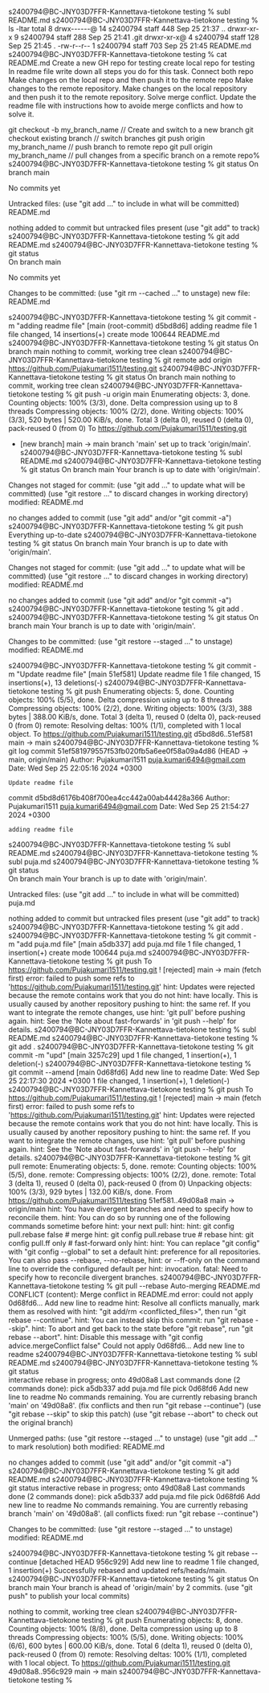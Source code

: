 s2400794@BC-JNY03D7FFR-Kannettava-tietokone testing % subl README.md
s2400794@BC-JNY03D7FFR-Kannettava-tietokone testing % ls -ltar
total 8
drwx------@ 14 s2400794  staff  448 Sep 25 21:37 ..
drwxr-xr-x   9 s2400794  staff  288 Sep 25 21:41 .git
drwxr-xr-x@  4 s2400794  staff  128 Sep 25 21:45 .
-rw-r--r--   1 s2400794  staff  703 Sep 25 21:45 README.md
s2400794@BC-JNY03D7FFR-Kannettava-tietokone testing % cat README.md 
Create a new GH repo for testing
create local repo for testing
In readme file write down all steps you do for this task.
Connect both repo
Make changes on the local repo and then push it to the remote repo
Make changes to the remote repository.
Make changes on the local repository and then push it to the remote repository.
Solve merge conflict.
Update the readme file with instructions how to avoide merge conflicts and how to solve it.

git checkout -b my_branch_name // Create and switch to a new branch
git checkout existing branch // switch branches
git push origin my_branch_name // push branch to remote repo
git pull origin my_branch_name // pull changes from a specific branch on a remote repo%    s2400794@BC-JNY03D7FFR-Kannettava-tietokone testing % git status
On branch main

No commits yet

Untracked files:
  (use "git add <file>..." to include in what will be committed)
	README.md

nothing added to commit but untracked files present (use "git add" to track)
s2400794@BC-JNY03D7FFR-Kannettava-tietokone testing % git add README.md 
s2400794@BC-JNY03D7FFR-Kannettava-tietokone testing % git status       
On branch main

No commits yet

Changes to be committed:
  (use "git rm --cached <file>..." to unstage)
	new file:   README.md

s2400794@BC-JNY03D7FFR-Kannettava-tietokone testing % git commit -m "adding readme file"
[main (root-commit) d5bd8d6] adding readme file
 1 file changed, 14 insertions(+)
 create mode 100644 README.md
s2400794@BC-JNY03D7FFR-Kannettava-tietokone testing % git status
On branch main
nothing to commit, working tree clean
s2400794@BC-JNY03D7FFR-Kannettava-tietokone testing % git remote add origin https://github.com/Pujakumari1511/testing.git
s2400794@BC-JNY03D7FFR-Kannettava-tietokone testing % git status
On branch main
nothing to commit, working tree clean
s2400794@BC-JNY03D7FFR-Kannettava-tietokone testing % git push -u origin main
Enumerating objects: 3, done.
Counting objects: 100% (3/3), done.
Delta compression using up to 8 threads
Compressing objects: 100% (2/2), done.
Writing objects: 100% (3/3), 520 bytes | 520.00 KiB/s, done.
Total 3 (delta 0), reused 0 (delta 0), pack-reused 0 (from 0)
To https://github.com/Pujakumari1511/testing.git
 * [new branch]      main -> main
branch 'main' set up to track 'origin/main'.
s2400794@BC-JNY03D7FFR-Kannettava-tietokone testing % subl README.md 
s2400794@BC-JNY03D7FFR-Kannettava-tietokone testing % git status
On branch main
Your branch is up to date with 'origin/main'.

Changes not staged for commit:
  (use "git add <file>..." to update what will be committed)
  (use "git restore <file>..." to discard changes in working directory)
	modified:   README.md

no changes added to commit (use "git add" and/or "git commit -a")
s2400794@BC-JNY03D7FFR-Kannettava-tietokone testing % git push
Everything up-to-date
s2400794@BC-JNY03D7FFR-Kannettava-tietokone testing % git status
On branch main
Your branch is up to date with 'origin/main'.

Changes not staged for commit:
  (use "git add <file>..." to update what will be committed)
  (use "git restore <file>..." to discard changes in working directory)
	modified:   README.md

no changes added to commit (use "git add" and/or "git commit -a")
s2400794@BC-JNY03D7FFR-Kannettava-tietokone testing % git add .
s2400794@BC-JNY03D7FFR-Kannettava-tietokone testing % git status
On branch main
Your branch is up to date with 'origin/main'.

Changes to be committed:
  (use "git restore --staged <file>..." to unstage)
	modified:   README.md

s2400794@BC-JNY03D7FFR-Kannettava-tietokone testing % git commit -m "Update readme file"
[main 51ef581] Update readme file
 1 file changed, 15 insertions(+), 13 deletions(-)
s2400794@BC-JNY03D7FFR-Kannettava-tietokone testing % git push
Enumerating objects: 5, done.
Counting objects: 100% (5/5), done.
Delta compression using up to 8 threads
Compressing objects: 100% (2/2), done.
Writing objects: 100% (3/3), 388 bytes | 388.00 KiB/s, done.
Total 3 (delta 1), reused 0 (delta 0), pack-reused 0 (from 0)
remote: Resolving deltas: 100% (1/1), completed with 1 local object.
To https://github.com/Pujakumari1511/testing.git
   d5bd8d6..51ef581  main -> main
s2400794@BC-JNY03D7FFR-Kannettava-tietokone testing % git log
commit 51ef581979557f53fb020fb5a6ee0f58a09a4d86 (HEAD -> main, origin/main)
Author: Pujakumari1511 <puja.kumari6494@gmail.com>
Date:   Wed Sep 25 22:05:16 2024 +0300

    Update readme file

commit d5bd8d6176b408f700ea4cc442a00ab44428a366
Author: Pujakumari1511 <puja.kumari6494@gmail.com>
Date:   Wed Sep 25 21:54:27 2024 +0300

    adding readme file
s2400794@BC-JNY03D7FFR-Kannettava-tietokone testing % subl README.md 
s2400794@BC-JNY03D7FFR-Kannettava-tietokone testing % subl puja.md
s2400794@BC-JNY03D7FFR-Kannettava-tietokone testing % git status                        
On branch main
Your branch is up to date with 'origin/main'.

Untracked files:
  (use "git add <file>..." to include in what will be committed)
	puja.md

nothing added to commit but untracked files present (use "git add" to track)
s2400794@BC-JNY03D7FFR-Kannettava-tietokone testing % git add .
s2400794@BC-JNY03D7FFR-Kannettava-tietokone testing % git commit -m "add puja.md file"
[main a5db337] add puja.md file
 1 file changed, 1 insertion(+)
 create mode 100644 puja.md
s2400794@BC-JNY03D7FFR-Kannettava-tietokone testing % git push
To https://github.com/Pujakumari1511/testing.git
 ! [rejected]        main -> main (fetch first)
error: failed to push some refs to 'https://github.com/Pujakumari1511/testing.git'
hint: Updates were rejected because the remote contains work that you do not
hint: have locally. This is usually caused by another repository pushing to
hint: the same ref. If you want to integrate the remote changes, use
hint: 'git pull' before pushing again.
hint: See the 'Note about fast-forwards' in 'git push --help' for details.
s2400794@BC-JNY03D7FFR-Kannettava-tietokone testing % subl README.md 
s2400794@BC-JNY03D7FFR-Kannettava-tietokone testing % git add .
s2400794@BC-JNY03D7FFR-Kannettava-tietokone testing % git commit -m "upd"
[main 3257c29] upd
 1 file changed, 1 insertion(+), 1 deletion(-)
s2400794@BC-JNY03D7FFR-Kannettava-tietokone testing % git commit --amend 
[main 0d68fd6] Add new line to readme
 Date: Wed Sep 25 22:17:30 2024 +0300
 1 file changed, 1 insertion(+), 1 deletion(-)
s2400794@BC-JNY03D7FFR-Kannettava-tietokone testing % git push
To https://github.com/Pujakumari1511/testing.git
 ! [rejected]        main -> main (fetch first)
error: failed to push some refs to 'https://github.com/Pujakumari1511/testing.git'
hint: Updates were rejected because the remote contains work that you do not
hint: have locally. This is usually caused by another repository pushing to
hint: the same ref. If you want to integrate the remote changes, use
hint: 'git pull' before pushing again.
hint: See the 'Note about fast-forwards' in 'git push --help' for details.
s2400794@BC-JNY03D7FFR-Kannettava-tietokone testing % git pull
remote: Enumerating objects: 5, done.
remote: Counting objects: 100% (5/5), done.
remote: Compressing objects: 100% (2/2), done.
remote: Total 3 (delta 1), reused 0 (delta 0), pack-reused 0 (from 0)
Unpacking objects: 100% (3/3), 929 bytes | 132.00 KiB/s, done.
From https://github.com/Pujakumari1511/testing
   51ef581..49d08a8  main       -> origin/main
hint: You have divergent branches and need to specify how to reconcile them.
hint: You can do so by running one of the following commands sometime before
hint: your next pull:
hint:
hint:   git config pull.rebase false  # merge
hint:   git config pull.rebase true   # rebase
hint:   git config pull.ff only       # fast-forward only
hint:
hint: You can replace "git config" with "git config --global" to set a default
hint: preference for all repositories. You can also pass --rebase, --no-rebase,
hint: or --ff-only on the command line to override the configured default per
hint: invocation.
fatal: Need to specify how to reconcile divergent branches.
s2400794@BC-JNY03D7FFR-Kannettava-tietokone testing % git pull --rebase
Auto-merging README.md
CONFLICT (content): Merge conflict in README.md
error: could not apply 0d68fd6... Add new line to readme
hint: Resolve all conflicts manually, mark them as resolved with
hint: "git add/rm <conflicted_files>", then run "git rebase --continue".
hint: You can instead skip this commit: run "git rebase --skip".
hint: To abort and get back to the state before "git rebase", run "git rebase --abort".
hint: Disable this message with "git config advice.mergeConflict false"
Could not apply 0d68fd6... Add new line to readme
s2400794@BC-JNY03D7FFR-Kannettava-tietokone testing % subl README.md 
s2400794@BC-JNY03D7FFR-Kannettava-tietokone testing % git status           
interactive rebase in progress; onto 49d08a8
Last commands done (2 commands done):
   pick a5db337 add puja.md file
   pick 0d68fd6 Add new line to readme
No commands remaining.
You are currently rebasing branch 'main' on '49d08a8'.
  (fix conflicts and then run "git rebase --continue")
  (use "git rebase --skip" to skip this patch)
  (use "git rebase --abort" to check out the original branch)

Unmerged paths:
  (use "git restore --staged <file>..." to unstage)
  (use "git add <file>..." to mark resolution)
	both modified:   README.md

no changes added to commit (use "git add" and/or "git commit -a")
s2400794@BC-JNY03D7FFR-Kannettava-tietokone testing % git add README.md 
s2400794@BC-JNY03D7FFR-Kannettava-tietokone testing % git status
interactive rebase in progress; onto 49d08a8
Last commands done (2 commands done):
   pick a5db337 add puja.md file
   pick 0d68fd6 Add new line to readme
No commands remaining.
You are currently rebasing branch 'main' on '49d08a8'.
  (all conflicts fixed: run "git rebase --continue")

Changes to be committed:
  (use "git restore --staged <file>..." to unstage)
	modified:   README.md

s2400794@BC-JNY03D7FFR-Kannettava-tietokone testing % git rebase --continue
[detached HEAD 956c929] Add new line to readme
 1 file changed, 1 insertion(+)
Successfully rebased and updated refs/heads/main.
s2400794@BC-JNY03D7FFR-Kannettava-tietokone testing % git status
On branch main
Your branch is ahead of 'origin/main' by 2 commits.
  (use "git push" to publish your local commits)

nothing to commit, working tree clean
s2400794@BC-JNY03D7FFR-Kannettava-tietokone testing % git push
Enumerating objects: 8, done.
Counting objects: 100% (8/8), done.
Delta compression using up to 8 threads
Compressing objects: 100% (5/5), done.
Writing objects: 100% (6/6), 600 bytes | 600.00 KiB/s, done.
Total 6 (delta 1), reused 0 (delta 0), pack-reused 0 (from 0)
remote: Resolving deltas: 100% (1/1), completed with 1 local object.
To https://github.com/Pujakumari1511/testing.git
   49d08a8..956c929  main -> main
s2400794@BC-JNY03D7FFR-Kannettava-tietokone testing % 